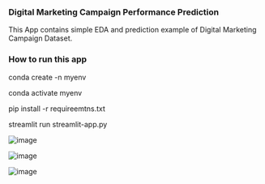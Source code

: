 ### Digital Marketing Campaign Performance Prediction

This App contains simple EDA and prediction example of Digital Marketing Campaign Dataset.

### How to run this app

conda create -n myenv

conda activate myenv

pip install -r requireemtns.txt

streamlit run streamlit-app.py

![image](https://user-images.githubusercontent.com/125840647/224606275-e30e0d97-d420-4014-88fb-270aa582efa3.png)

![image](https://user-images.githubusercontent.com/125840647/224606337-a33ceb11-2505-4cb9-afa2-33f328e70123.png)


![image](https://user-images.githubusercontent.com/125840647/224606041-296e3299-c09e-44e8-9246-27c4ea15137f.png)
